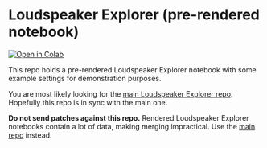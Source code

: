 # Loudspeaker Explorer (pre-rendered notebook)

[![Open in Colab](https://colab.research.google.com/assets/colab-badge.svg)](https://colab.research.google.com/github/dechamps/LoudspeakerExplorer-rendered/blob/master/Loudspeaker_Explorer.ipynb)

This repo holds a pre-rendered Loudspeaker Explorer notebook with some example
settings for demonstration purposes.

You are most likely looking for the [main Loudspeaker Explorer repo](https://github.com/dechamps/LoudspeakerExplorer). Hopefully this repo is in sync with the main one.

**Do not send patches against this repo.** Rendered Loudspeaker Explorer
notebooks contain a lot of data, making merging impractical. Use the [main repo](https://github.com/dechamps/LoudspeakerExplorer) instead.

